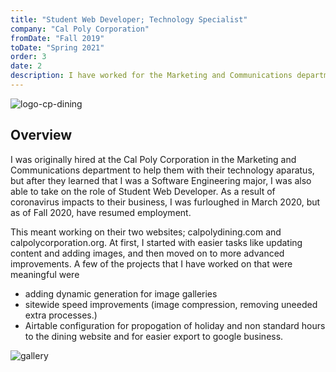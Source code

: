 ```yaml
---
title: "Student Web Developer; Technology Specialist"
company: "Cal Poly Corporation"
fromDate: "Fall 2019"
toDate: "Spring 2021"
order: 3
date: 2
description: I have worked for the Marketing and Communications department of the Cal Poly Corporation as a Student Web Developer and Technology Specialist since October 2019. 
---
```



![logo-cp-dining](CD_logo_grn_sml.png)

## Overview 

I was originally hired at the Cal Poly Corporation in the Marketing and Communications department to help them with their technology aparatus, but after they learned that I was a Software Engineering major, I was also able to take on the role of Student Web Developer. As a result of coronavirus impacts to their business, I was furloughed in March 2020, but as of Fall 2020, have resumed employment.


This meant working on their two websites; calpolydining.com and calpolycorporation.org. At first, I started with easier tasks like updating content and adding images, and then moved on to more advanced improvements. A few of the projects that I have worked on that were meaningful were 

- adding dynamic generation for image galleries
- sitewide speed improvements (image compression, removing uneeded extra processes.)
- Airtable configuration for propogation of holiday and non standard hours to the dining website and for easier export to google business.

![gallery](gallery.png)